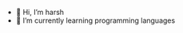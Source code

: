 - 👋 Hi, I’m harsh
- 🌱 I’m currently learning programming languages

<!---
harshcode034/harshcode034 is a ✨ special ✨ repository because its `README.md` (this file) appears on your GitHub profile.
You can click the Preview link to take a look at your changes.
--->
